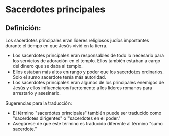 # Sacerdotes principales

## Definición: 

Los sacerdotes principales eran líderes religiosos judíos importantes durante el tiempo en que Jesús vivió en la tierra.

* Los sacerdotes principales eran responsables de todo lo necesario para los servicios de adoración en el templo.  Ellos también estaban a cargo del dinero que se daba al templo.
* Ellos estaban más altos en rango y poder que los sacerdotes ordinarios. Solo el sumo sacerdote tenía más autoridad.
* Los sacerdotes principales eran algunos de los principales enemigos de Jesús y ellos influenciaron fuertemente a los líderes romanos para arrestarlo y asesinarlo.

Sugerencias para la traducción:

* El  término  "sacerdotes principales" también puede ser traducido como "sacerdotes dirigentes" o "sacerdotes en el poder."
* Asegúrese de que este término es traducido diferente al término "sumo sacerdote."

